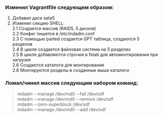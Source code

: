 ### Изменил Vagrantfile следующим образом:
1. Добавил диск sata5
2. Изменил секцию SHELL: <br>
  2.1 Создается массив (RAID5, 5 дисков) <br>
  2.2 Конфиг пишется в /etc/mdadm.conf<br>
  2.3 С помощью parted создается GPT таблица, создаются 5 разделов<br>
  2.4 В цикле создается файловая система на 5 разделах<br>
  2.5 В цикле добавляются строчки в fstab для автомонтирования при загрузке<br>
  2.6 Создаются каталоги для монтирования<br>
  2.8 Монтируются разделы в созданные выше каталоги<br>

### Ломал/чинил массив следующим набором команд:
> mdadm --manage /dev/md0 --fail /dev/sdf <br>
> mdadm --manage /dev/md0 --remove /dev/sdf <br>
> mdadm --zero-superblock /dev/sdf <br>
> mdadm --manage /dev/md0 --add /dev/sdf
